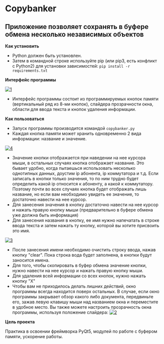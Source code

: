 # Copybanker

## Приложение позволяет сохранять в буфере обмена несколько независимых объектов


**Как установить**

* Python должен быть установлен.
* Затем в командной строке используйте pip (или pip3, есть конфликт с Python2) 
для установки зависимостей: `pip install -r requirements.txt`


**Интерфейс программы**

<a href="https://imgbb.com/"><img src="https://i.ibb.co/10whGjP/1.jpg" alt="1" border="0"></a>
* Интерфейс программы состоит из программируемых кнопок памяти 
(вертикальный ряд из 8-ми кнопок), слайдера прозрачности окна, области для ввода текста
и кнопок удаления информации.

**Как пользоваться**

* Запуск программы производится командой `copybanker.py`
* Каждая кнопка памяти может хранить одновременно 2 вида информации: название и значение. 

<a href="https://imgbb.com/"><img src="https://i.ibb.co/pw4Hdwz/4.jpg" alt="4" border="0"></a>

* Значение кнопки отображается при наведении на нее курсора мыши, в остальных случаях кнопка
отображает название. Это  бывает удобно, когда пытаешься использовать несколько однотипных данных,
доустим ip абонента, ip коммутатора и т.д. Если записать в кнопки только значения, то по
ним трудно будет определить какой ip относится к абоненту, а какой к коммутатору.
Поэтому почти во всех случаях кнопка будет отображать лишь название, но если вам необходимо 
увидеть ее значение, то достаточно навести на нее курсор.
* Для занесения значения в кнопку достаточно навести на нее курсор и нажать правую кнопку 
мыши (предварительно в буфере обмена уже должна быть информация)
* Для занесения названия в кнопку, ее имя нужно напечатать в строке ввода текста и затем
нажать ту кнопку, которой вы хотите присвоить это имя. 

<a href="https://imgbb.com/"><img src="https://i.ibb.co/ByDq3Vc/3.jpg" alt="3" border="0"></a>

* После занесения имени необходимо 
очистить строку ввода, нажав кнопку "clear". Пока строка вода будет заполнена, в 
кнопки будут заносится имена.
* Для того, чтобы скопировать в буфер обмена значение кнопки, нужно навести на нее 
курсор и нажать правую кнопку мыши.
* Для удаления всей информации со всех кнопок, нужно нажать кнопку "Х" 
* Чтобы вам не приходилось делать лишних действий, окно программы всегда находится
поверх остальных. В случае, если окно программы закрывает обзор какого либо документа,
передвиньте его, зажав левую клавишу мыши над названием окна и переместите в удобное место.
Вы также можете настроить прозрачность окна программы, используя положение слайдера:
<a href="https://ibb.co/DLSMsXp"><img src="https://i.ibb.co/GFbMBwT/2.jpg" alt="2" border="0"></a>




**Цель проекта**

Практика в освоении фреймворка PyQt5, модулей по работе с буфером памяти, ускорение
работы.
